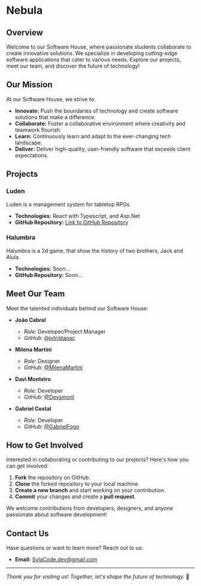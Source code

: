 # Nebula

## Overview

Welcome to our Software House, where passionate students collaborate to create innovative solutions. We specialize in developing cutting-edge software applications that cater to various needs. Explore our projects, meet our team, and discover the future of technology!

## Our Mission

At our Software House, we strive to:

- **Innovate:** Push the boundaries of technology and create software solutions that make a difference.
- **Collaborate:** Foster a collaborative environment where creativity and teamwork flourish.
- **Learn:** Continuously learn and adapt to the ever-changing tech landscape.
- **Deliver:** Deliver high-quality, user-friendly software that exceeds client expectations.

## Projects

### Luden

Luden is a management system for tabletop RPGs.

- **Technologies:** React with Typescript, and Asp.Net
- **GitHub Repository:** [Link to GitHub Repository](https://github.com/group-nebula/Luden)

### Halumbra

Halumbra is a 2d game, that show the history of two brothers, Jack and Alula.

- **Technologies:** Soon...
- **GitHub Repository:** Soon...

## Meet Our Team

Meet the talented individuals behind our Software House:

- **João Cabral**
  - *Role:* Developer/Project Manager
  - *GitHub:* [@jvtristaoac](https://github.com/jvtristaoac)

- **Milena Martini**
  - *Role:* Designer
  - *GitHub:* [@MilenaMartini](https://github.com/milenaMartini)

- **Davi Monteiro**
  - *Role:* Developer
  - *GitHub:* [@Devsmont](https://github.com/Devsmont)
    
- **Gabriel Costal**
  - *Role:* Developer
  - *GitHub:* [@GabrielFogo](https://github.com/GabrielFogo)

## How to Get Involved

Interested in collaborating or contributing to our projects? Here's how you can get involved:

1. **Fork** the repository on GitHub.
2. **Clone** the forked repository to your local machine.
3. **Create a new branch** and start working on your contribution.
4. **Commit** your changes and create a **pull request**.

We welcome contributions from developers, designers, and anyone passionate about software development!

## Contact Us

Have questions or want to learn more? Reach out to us:

- **Email:** SylaCode.dev@gmail.com
---

*Thank you for visiting us! Together, let's shape the future of technology.* 🚀
